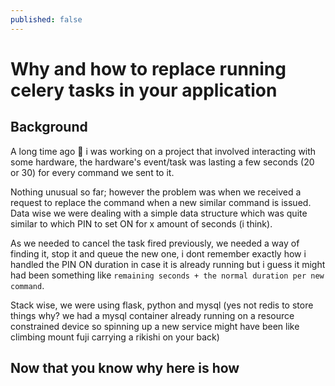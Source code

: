 ```yaml
---
published: false
---
```

# Why and how to replace running celery tasks in your application

## Background

A long time ago 🥚 i was working on a project that involved interacting with some hardware, the hardware's event/task was lasting a few seconds (20 or 30) for every command we sent to it.

Nothing unusual so far; however the problem was when we received a request to replace the command when a new similar command is issued. Data wise we were dealing with a simple data structure which was quite similar to which PIN to set ON for x amount of seconds (i think).

As we needed to cancel the task fired previously, we needed a way of finding it, stop it and queue the new one, i dont remember exactly how i handled the PIN ON duration in case it is already running but i guess it might had been something like `remaining seconds + the normal duration per new command`.

Stack wise, we were using flask, python and mysql (yes not redis to store things why? we had a mysql container already running on a resource constrained device so spinning up a new service might have been like climbing mount fuji carrying a rikishi on your back)




## Now that you know why here is how
